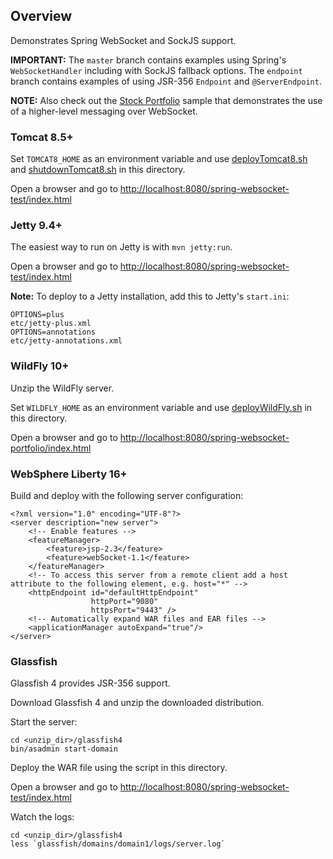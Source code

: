 ## Overview

Demonstrates Spring WebSocket and SockJS support.

**IMPORTANT:** The `master` branch contains examples using Spring's `WebSocketHandler` including with SockJS fallback options. The `endpoint` branch contains examples of using JSR-356 `Endpoint` and `@ServerEndpoint`.

**NOTE:** Also check out the [Stock Portfolio](https://github.com/rstoyanchev/spring-websocket-portfolio) sample that demonstrates the use of a higher-level messaging over WebSocket.

### Tomcat 8.5+

Set `TOMCAT8_HOME` as an environment variable and use [deployTomcat8.sh](https://github.com/rstoyanchev/spring-websocket-test/blob/master/deployTomcat8.sh) and [shutdownTomcat8.sh](https://github.com/rstoyanchev/spring-websocket-test/blob/master/shutdownTomcat8.sh) in this directory.

Open a browser and go to <http://localhost:8080/spring-websocket-test/index.html>

### Jetty 9.4+

The easiest way to run on Jetty is with `mvn jetty:run`.

Open a browser and go to <http://localhost:8080/spring-websocket-test/index.html>

**Note:** To deploy to a Jetty installation, add this to Jetty's `start.ini`:

    OPTIONS=plus
    etc/jetty-plus.xml
    OPTIONS=annotations
    etc/jetty-annotations.xml

### WildFly 10+

Unzip the WildFly server.

Set `WILDFLY_HOME` as an environment variable and use [deployWildFly.sh](https://github.com/rstoyanchev/spring-websocket-test/blob/master/deployWildFly.sh) in this directory.

Open a browser and go to <http://localhost:8080/spring-websocket-portfolio/index.html>

### WebSphere Liberty 16+

Build and deploy with the following server configuration:

    <?xml version="1.0" encoding="UTF-8"?>
    <server description="new server">
        <!-- Enable features -->
        <featureManager>
            <feature>jsp-2.3</feature>
            <feature>webSocket-1.1</feature>
        </featureManager>
        <!-- To access this server from a remote client add a host attribute to the following element, e.g. host="*" -->
        <httpEndpoint id="defaultHttpEndpoint"
                      httpPort="9080"
                      httpsPort="9443" />
        <!-- Automatically expand WAR files and EAR files -->
        <applicationManager autoExpand="true"/>
    </server>

### Glassfish

Glassfish 4 provides JSR-356 support.

Download Glassfish 4 and unzip the downloaded distribution.

Start the server:

    cd <unzip_dir>/glassfish4
    bin/asadmin start-domain

Deploy the WAR file using the script in this directory.

Open a browser and go to <http://localhost:8080/spring-websocket-test/index.html>

Watch the logs:

    cd <unzip_dir>/glassfish4
    less `glassfish/domains/domain1/logs/server.log`

